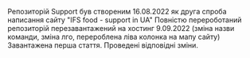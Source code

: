 Репозиторій Support був створеним 16.08.2022 як друга спроба написання сайту "IFS food - support in UA"
Повністю перероботаний репозиторій перезавантажений на хостинг 9.09.2022 (зміна назви команди, зміна лго, перероблена ліва колонка на мапу сайту)
Завантажена перша стаття. Проведені відповідні зміни.